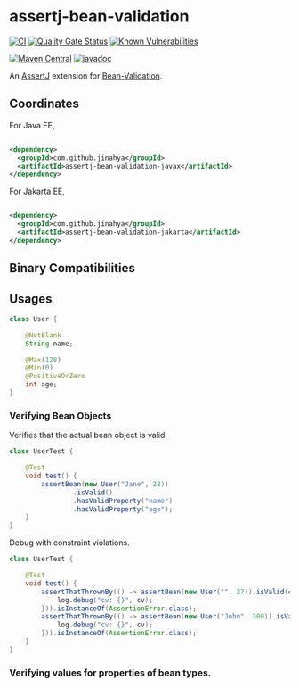 # assertj-bean-validation

[![CI](https://github.com/jinahya/assertj-bean-validation/actions/workflows/maven.yml/badge.svg)](https://github.com/jinahya/assertj-bean-validation/actions/workflows/maven.yml)
[![Quality Gate Status](https://sonarcloud.io/api/project_badges/measure?project=jinahya_assertj-bean-validation&metric=alert_status)](https://sonarcloud.io/dashboard?id=jinahya_assertj-bean-validation)
[![Known Vulnerabilities](https://snyk.io/test/github/jinahya/assertj-bean-validation/badge.svg)](https://snyk.io/test/github/jinahya/assertj-bean-validation)

[![Maven Central](https://img.shields.io/maven-central/v/com.github.jinahya/assertj-bean-validation)](https://search.maven.org/artifact/com.github.jinahya/assertj-bean-validation)
[![javadoc](https://javadoc.io/badge2/com.github.jinahya/assertj-bean-validation/javadoc.svg)](https://javadoc.io/doc/com.github.jinahya/assertj-bean-validation)

An [AssertJ](https://joel-costigliola.github.io/assertj/) extension for [Bean-Validation](https://beanvalidation.org/).

## Coordinates

For Java EE,

```xml

<dependency>
  <groupId>com.github.jinahya</groupId>
  <artifactId>assertj-bean-validation-javax</artifactId>
</dependency>
```

For Jakarta EE,

```xml

<dependency>
  <groupId>com.github.jinahya</groupId>
  <artifactId>assertj-bean-validation-jakarta</artifactId>
</dependency>
```

## Binary Compatibilities

## Usages

```java
class User {

    @NotBlank
    String name;

    @Max(128)
    @Min(0)
    @PositiveOrZero
    int age;
}
```

### Verifying Bean Objects

Verifies that the actual bean object is valid.

```java
class UserTest {

    @Test
    void test() {
        assertBean(new User("Jane", 28))
                .isValid()
                .hasValidProperty("name")
                .hasValidProperty("age");
    }
}
```

Debug with constraint violations.

```java
class UserTest {

    @Test
    void test() {
        assertThatThrownBy(() -> assertBean(new User("", 27)).isValid(cv -> {
            log.debug("cv: {}", cv);
        })).isInstanceOf(AssertionError.class);
        assertThatThrownBy(() -> assertBean(new User("John", 300)).isValid(cv -> {
            log.debug("cv: {}", cv);
        })).isInstanceOf(AssertionError.class);
    }
}
```

### Verifying values for properties of bean types.